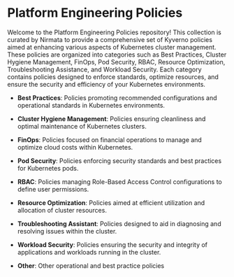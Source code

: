 # Platform Engineering Policies

Welcome to the Platform Engineering Policies repository! This collection is curated by Nirmata to provide a comprehensive set of Kyverno policies aimed at enhancing various aspects of Kubernetes cluster management. These policies are organized into categories such as Best Practices, Cluster Hygiene Management, FinOps, Pod Security, RBAC, Resource Optimization, Troubleshooting Assistance, and Workload Security. Each category contains policies designed to enforce standards, optimize resources, and ensure the security and efficiency of your Kubernetes environments. 

- **Best Practices**: Policies promoting recommended configurations and operational standards in Kubernetes environments.

- **Cluster Hygiene Management**: Policies ensuring cleanliness and optimal maintenance of Kubernetes clusters.

- **FinOps**: Policies focused on financial operations to manage and optimize cloud costs within Kubernetes.

- **Pod Security**: Policies enforcing security standards and best practices for Kubernetes pods.

- **RBAC**: Policies managing Role-Based Access Control configurations to define user permissions.

- **Resource Optimization**: Policies aimed at efficient utilization and allocation of cluster resources.

- **Troubleshooting Assistant**: Policies designed to aid in diagnosing and resolving issues within the cluster.

- **Workload Security**: Policies ensuring the security and integrity of applications and workloads running in the cluster.

- **Other**: Other operational and best practice policies
